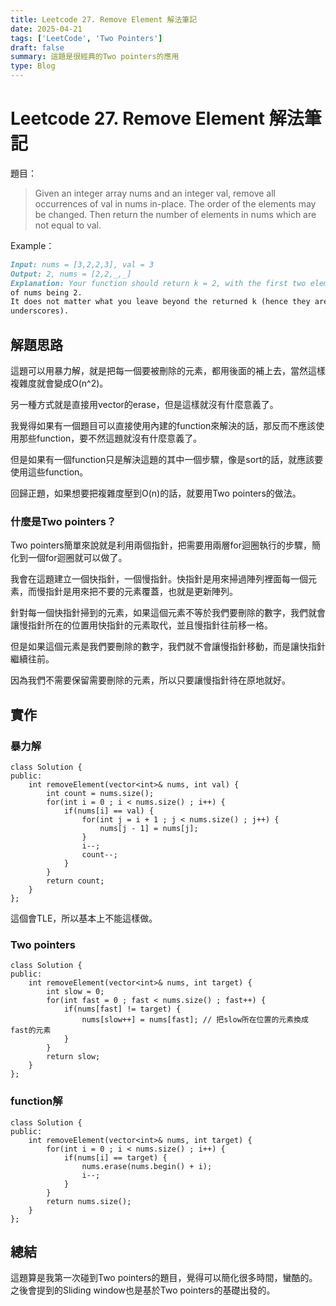 ```yaml
---
title: Leetcode 27. Remove Element 解法筆記
date: 2025-04-21
tags: ['LeetCode', 'Two Pointers']
draft: false
summary: 這題是很經典的Two pointers的應用
type: Blog
---
```


# Leetcode 27. Remove Element 解法筆記

題目：
> Given an integer array nums and an integer val, remove all occurrences of val in nums in-place. The order of the elements may be changed. Then return the number of elements in nums which are not equal to val.

Example：

```md
Input: nums = [3,2,2,3], val = 3
Output: 2, nums = [2,2,_,_]
Explanation: Your function should return k = 2, with the first two elements 
of nums being 2.
It does not matter what you leave beyond the returned k (hence they are
underscores).
```

## 解題思路

這題可以用暴力解，就是把每一個要被刪除的元素，都用後面的補上去，當然這樣複雜度就會變成O(n^2)。

另一種方式就是直接用vector的erase，但是這樣就沒有什麼意義了。

我覺得如果有一個題目可以直接使用內建的function來解決的話，那反而不應該使用那些function，要不然這題就沒有什麼意義了。

但是如果有一個function只是解決這題的其中一個步驟，像是sort的話，就應該要使用這些function。

回歸正題，如果想要把複雜度壓到O(n)的話，就要用Two pointers的做法。

### 什麼是Two pointers？

Two pointers簡單來說就是利用兩個指針，把需要用兩層for迴圈執行的步驟，簡化到一個for迴圈就可以做了。

我會在這題建立一個快指針，一個慢指針。快指針是用來掃過陣列裡面每一個元素，而慢指針是用來把不要的元素覆蓋，也就是更新陣列。

針對每一個快指針掃到的元素，如果這個元素不等於我們要刪除的數字，我們就會讓慢指針所在的位置用快指針的元素取代，並且慢指針往前移一格。

但是如果這個元素是我們要刪除的數字，我們就不會讓慢指針移動，而是讓快指針繼續往前。

因為我們不需要保留需要刪除的元素，所以只要讓慢指針待在原地就好。

## 實作

### 暴力解

```cpp=
class Solution {
public:
    int removeElement(vector<int>& nums, int val) {
        int count = nums.size();
        for(int i = 0 ; i < nums.size() ; i++) {
            if(nums[i] == val) {
                for(int j = i + 1 ; j < nums.size() ; j++) {
                    nums[j - 1] = nums[j];
                }
                i--;
                count--;
            }
        }
        return count;
    }
};
```
這個會TLE，所以基本上不能這樣做。

### Two pointers

```cpp=
class Solution {
public:
    int removeElement(vector<int>& nums, int target) {
        int slow = 0;
        for(int fast = 0 ; fast < nums.size() ; fast++) {
            if(nums[fast] != target) {
                nums[slow++] = nums[fast]; // 把slow所在位置的元素換成fast的元素
            }
        }
        return slow;
    }
};
```

### function解
```cpp=
class Solution {
public:
    int removeElement(vector<int>& nums, int target) {
        for(int i = 0 ; i < nums.size() ; i++) {
            if(nums[i] == target) {
                nums.erase(nums.begin() + i);
                i--;
            }
        }
        return nums.size();
    }
};
```
## 總結

這題算是我第一次碰到Two pointers的題目，覺得可以簡化很多時間，蠻酷的。之後會提到的Sliding window也是基於Two pointers的基礎出發的。

